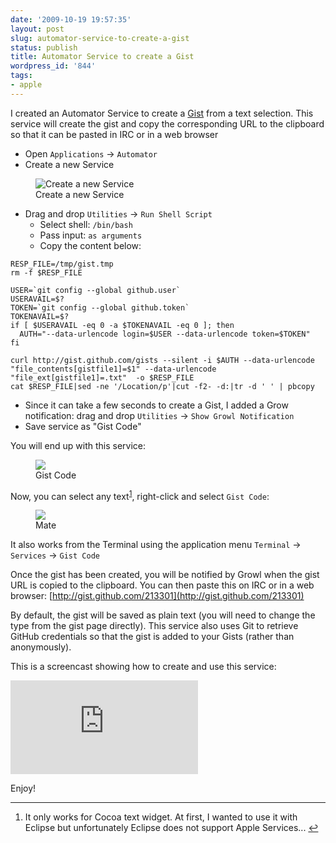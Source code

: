 ```yaml
---
date: '2009-10-19 19:57:35'
layout: post
slug: automator-service-to-create-a-gist
status: publish
title: Automator Service to create a Gist
wordpress_id: '844'
tags:
- apple
---
```


I created an Automator Service to create a [Gist][gist] from a text selection. This service will create the gist and copy the corresponding URL to the clipboard so that it can be pasted in IRC or in a web browser

* Open `Applications` &rarr; `Automator`
* Create a new Service

<figure style="max-width:524px">
<img src="#{ site.img_base_url }images/2009-10-19-service.png" alt="Create a new Service" />
<figcaption>Create a new Service</figcaption>
</figure>

* Drag and drop `Utilities` &rarr; `Run Shell Script`
  * Select shell: `/bin/bash`
  * Pass input: `as arguments`
  * Copy the content below:

<pre><code class='bash'>RESP_FILE=/tmp/gist.tmp
rm -f $RESP_FILE

USER=`git config --global github.user`
USERAVAIL=$?
TOKEN=`git config --global github.token`
TOKENAVAIL=$?
if [ $USERAVAIL -eq 0 -a $TOKENAVAIL -eq 0 ]; then
  AUTH="--data-urlencode login=$USER --data-urlencode token=$TOKEN"
fi

curl http://gist.github.com/gists --silent -i $AUTH --data-urlencode "file_contents[gistfile1]=$1" --data-urlencode "file_ext[gistfile1]=.txt"  -o $RESP_FILE
cat $RESP_FILE|sed -ne '/Location/p'|cut -f2- -d:|tr -d ' ' | pbcopy 
</code></pre>

* Since it can take a few seconds to create a Gist, I added a Grow notification: drag and drop `Utilities` &rarr; `Show Growl Notification`
* Save service as "Gist Code"

You will end up with this service:

<figure style="max-width:300px">
<a href="#{ site.img_base_url }images/2009-10-19-gist-service.png">
<img src="#{ site.img_base_url }images/2009-10-19-gist-service-300x216.png"/>
</a>
<figcaption>Gist Code</figcaption>
</figure>

Now, you can select any text<sup id="fnr1-2009-10-19"><a href="#fn1-2009-10-19">1</a></sup>, right-click and select `Gist Code`:

<figure style="max-width:300px">
<a href="#{ site.img_base_url }images/2009-10-19-mate.png">
<img src="#{ site.img_base_url }images/2009-10-19-mate-300x128.png" />
</a>
<figcaption>Mate</figcaption>
</figure>

It also works from the Terminal using the application menu `Terminal` &rarr; `Services` &rarr; `Gist Code`

Once the gist has been created, you will be notified by Growl when the gist URL is copied to the clipboard. You can then paste this on IRC or in a web browser: [http://gist.github.com/213301](http://gist.github.com/213301)

By default, the gist will be saved as plain text (you will need to change the type from the gist page directly).
This service also uses Git to retrieve GitHub credentials so that the gist is added to your Gists (rather than anonymously).

This is a  screencast showing how to create and use this service:

<div class="video-wrapper" style="max-width:480px">
<iframe src="http://www.youtube.com/embed/qBgmWH-kY-s" frameborder="0" allowfullscreen></iframe>
</div>

Enjoy!

----

1. <a id="fn1-2009-10-19"></a>It only works for Cocoa text widget. At first, I wanted to use it with Eclipse but unfortunately Eclipse does not support Apple Services...&nbsp;<a href="#fnr1-2009-10-19"  class="footnoteBackLink"  title="Jump back to footnote  in the text.">&#8617;</a>

[gist]: http://gist.github.com 
